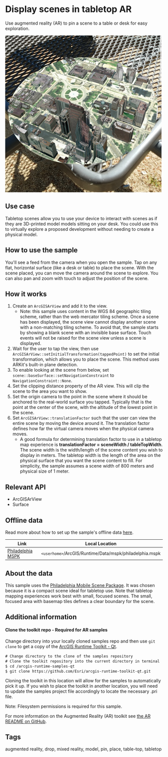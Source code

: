 # Display scenes in tabletop AR

Use augmented reality (AR) to pin a scene to a table or desk for easy exploration.

![](screenshot.png)

## Use case

Tabletop scenes allow you to use your device to interact with scenes as if they are 3D-printed model models sitting on your desk. You could use this to virtually explore a proposed development without needing to create a physical model.

## How to use the sample

You'll see a feed from the camera when you open the sample. Tap on any flat, horizontal surface (like a desk or table) to place the scene. With the scene placed, you can move the camera around the scene to explore. You can also pan and zoom with touch to adjust the position of the scene.

## How it works

1. Create an `ArcGISArView` and add it to the view.
    * Note: this sample uses content in the WGS 84 geographic tiling scheme, rather than the web mercator tiling scheme. Once a scene has been displayed, the scene view cannot display another scene with a non-matching tiling scheme. To avoid that, the sample starts by showing a blank scene with an invisible base surface. Touch events will not be raised for the scene view unless a scene is displayed.
2. Wait for the user to tap the view, then use `ArcGISArView::setInitialTransformation(tappedPoint)` to set the initial transformation, which allows you to place the scene. This method uses ARKit's built-in plane detection.
3. To enable looking at the scene from below, set `scene::baseSurface::setNavigationConstraint` to `NavigationConstraint::None`.
4. Set the clipping distance property of the AR view. This will clip the scene to the area you want to show.
5. Set the origin camera to the point in the scene where it should be anchored to the real-world surface you tapped. Typically that is the point at the center of the scene, with the altitude of the lowest point in the scene.
6. Set `ArcGISArView::translationFactor` such that the user can view the entire scene by moving the device around it. The translation factor defines how far the virtual camera moves when the physical camera moves.
    * A good formula for determining translation factor to use in a tabletop map experience is **translationFactor = sceneWidth / tableTopWidth**. The scene width is the width/length of the scene content you wish to display in meters. The tabletop width is the length of the area on the physical surface that you want the scene content to fill. For simplicity, the sample assumes a scene width of 800 meters and physical size of 1 meter.

## Relevant API

* ArcGISArView
* Surface

## Offline data

Read more about how to set up the sample's offline data [here](http://links.esri.com/ArcGISRuntimeQtSamples).

Link | Local Location
---------|-------|
|[Philadelphia MSPK](https://www.arcgis.com/home/item.html?id=7dd2f97bb007466ea939160d0de96a9d)| `<userhome>`/ArcGIS/Runtime/Data/mspk/philadelphia.mspk |

## About the data

This sample uses the [Philadelphia Mobile Scene Package](https://www.arcgis.com/home/item.html?id=7dd2f97bb007466ea939160d0de96a9d). It was chosen because it is a compact scene ideal for tabletop use. Note that tabletop mapping experiences work best with small, focused scenes. The small, focused area with basemap tiles defines a clear boundary for the scene.

## Additional information

#### Clone the toolkit repo - Required for AR samples

Change directory into your locally cloned samples repo and then use `git clone` to get a copy of the [ArcGIS Runtime Toolkit - Qt](https://github.com/Esri/arcgis-runtime-toolkit-qt.git).

```
# Change directory to the clone of the samples repository
# Clone the toolkit repository into the current directory in terminal
$ cd /arcgis-runtime-samples-qt
$ git clone https://github.com/Esri/arcgis-runtime-toolkit-qt.git
```

Cloning the toolkit in this location will allow for the samples to automatically pick it up. If you wish to place the toolkit in another location, you will need to update the samples project file accordingly to locate the necessary .pri file.

Note: Filesystem permissions is required for this sample.

For more information on the Augmented Reality (AR) toolkit see [the AR README on GitHub](https://github.com/Esri/arcgis-runtime-toolkit-qt/blob/master/Common/AR/README.md#augmented-reality-toolkit-components).

## Tags

augmented reality, drop, mixed reality, model, pin, place, table-top, tabletop
